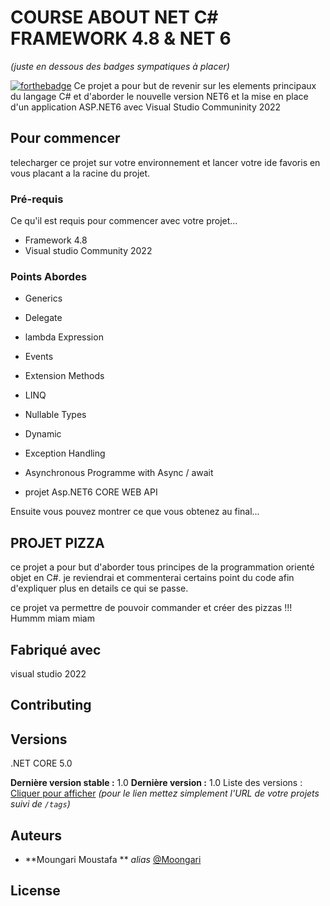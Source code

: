 # COURSE ABOUT NET C# FRAMEWORK 4.8 & NET 6
_(juste en dessous des badges sympatiques à placer)_

[![forthebadge](http://forthebadge.com/images/badges/built-with-love.svg)](http://forthebadge.com)
Ce projet a pour but de revenir sur les elements principaux du langage C# et d'aborder
le nouvelle version NET6 et la mise en place d'un application ASP.NET6 avec Visual Studio Communinity 2022

## Pour commencer

telecharger ce projet sur votre environnement et lancer votre ide favoris en vous placant a la racine du projet.


### Pré-requis

Ce qu'il est requis pour commencer avec votre projet...

- Framework 4.8
- Visual studio Community 2022


### Points Abordes

- Generics
- Delegate
- lambda Expression
- Events
- Extension Methods
- LINQ
- Nullable Types
- Dynamic
- Exception Handling
- Asynchronous Programme with Async / await

- projet Asp.NET6 CORE WEB API 





Ensuite vous pouvez montrer ce que vous obtenez au final...

## PROJET PIZZA
 ce projet a pour but d'aborder tous principes de la programmation orienté objet en C#.
 je reviendrai et commenterai certains point du code afin d'expliquer plus en details ce qui se passe.
 
 ce projet va permettre de pouvoir commander et créer des pizzas !!! Hummm miam miam




## Fabriqué avec

 visual studio 2022




## Contributing



## Versions
.NET CORE 5.0


**Dernière version stable :** 1.0
**Dernière version :** 1.0
Liste des versions : [Cliquer pour afficher](https://github.com/your/project-name/tags)
_(pour le lien mettez simplement l'URL de votre projets suivi de ``/tags``)_

## Auteurs

* **Moungari Moustafa ** _alias_ [@Moongari](https://github.com/Moongari)




## License




